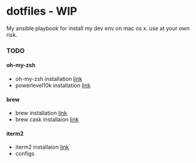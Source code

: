 # dotfiles - WIP
My ansible playbook for install my dev env on mac os x. use at your own risk.

### TODO
#### oh-my-zsh
- oh-my-zsh installation [link](https://github.com/ohmyzsh/ohmyzsh)
- powerlevel10k installation [link](https://github.com/romkatv/powerlevel10k)

#### brew
- brew installation [link](https://brew.sh)
- brew cask installaion [link](https://sourabhbajaj.com/mac-setup/Homebrew/Cask.html)

#### iterm2
- iterm2 installaion [link](https://www.iterm2.com/downloads.html)
- configs

